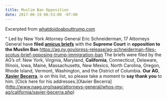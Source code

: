 ```yaml
---
title: Muslim Ban Opposition
date: 2017-06-19 06:53:00 -07:00
---
```


Excerpted from [whatdoidoabouttrump.com](http://whatdoidoabouttrump.com/)


"  Led by New York Attorney General Eric Schneiderman, 17 Attorneys General have **filed [amicus briefs](https://ag.ny.gov/press-release/ag-schneiderman-files-scotus-brief-opposing-trump-immigration-ban)** with the **Supreme Court** in **opposition to the Muslim Ban** https://ag.ny.gov/press-release/ag-schneiderman-files-scotus-brief-opposing-trump-immigration-ban  The briefs were filed by the AG’s of: New York, Virginia, Maryland, **California**, Connecticut, Delaware, Illinois, Iowa, Maine, Massachusetts, New Mexico, North Carolina, Oregon, Rhode Island, Vermont, Washington, and the District of Columbia. **Our AG**, [**Xavier** **Becerra**](http://www.naag.org/naag/attorneys-general/whos-my-ag/california/xavier-becerra.php), is on this list, so please take a moment to **say thank you** to him. [Click here for his addresses.](Xavier Becerra](http://www.naag.org/naag/attorneys-general/whos-my-ag/california/xavier-becerra.php)